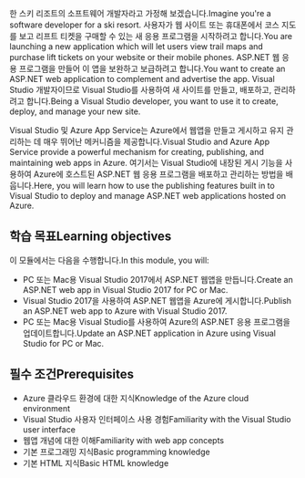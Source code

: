 <span data-ttu-id="fa710-101">한 스키 리조트의 소프트웨어 개발자라고 가정해 보겠습니다.</span><span class="sxs-lookup"><span data-stu-id="fa710-101">Imagine you're a software developer for a ski resort.</span></span> <span data-ttu-id="fa710-102">사용자가 웹 사이트 또는 휴대폰에서 코스 지도를 보고 리프트 티켓을 구매할 수 있는 새 응용 프로그램을 시작하려고 합니다.</span><span class="sxs-lookup"><span data-stu-id="fa710-102">You are launching a new application which will let users view trail maps and purchase lift tickets on your website or their mobile phones.</span></span> <span data-ttu-id="fa710-103">ASP.NET 웹 응용 프로그램을 만들어 이 앱을 보완하고 보급하려고 합니다.</span><span class="sxs-lookup"><span data-stu-id="fa710-103">You want to create an ASP.NET web application to complement and advertise the app.</span></span> <span data-ttu-id="fa710-104">Visual Studio 개발자이므로 Visual Studio를 사용하여 새 사이트를 만들고, 배포하고, 관리하려고 합니다.</span><span class="sxs-lookup"><span data-stu-id="fa710-104">Being a Visual Studio developer, you want to use it to create, deploy, and manage your new site.</span></span>

<span data-ttu-id="fa710-105">Visual Studio 및 Azure App Service는 Azure에서 웹앱을 만들고 게시하고 유지 관리하는 데 매우 뛰어난 메커니즘을 제공합니다.</span><span class="sxs-lookup"><span data-stu-id="fa710-105">Visual Studio and Azure App Service provide a powerful mechanism for creating, publishing, and maintaining web apps in Azure.</span></span> <span data-ttu-id="fa710-106">여기서는 Visual Studio에 내장된 게시 기능을 사용하여 Azure에 호스트된 ASP.NET 웹 응용 프로그램을 배포하고 관리하는 방법을 배웁니다.</span><span class="sxs-lookup"><span data-stu-id="fa710-106">Here, you will learn how to use the publishing features built in to Visual Studio to deploy and manage ASP.NET web applications hosted on Azure.</span></span>

## <a name="learning-objectives"></a><span data-ttu-id="fa710-107">학습 목표</span><span class="sxs-lookup"><span data-stu-id="fa710-107">Learning objectives</span></span>

<span data-ttu-id="fa710-108">이 모듈에서는 다음을 수행합니다.</span><span class="sxs-lookup"><span data-stu-id="fa710-108">In this module, you will:</span></span>

- <span data-ttu-id="fa710-109">PC 또는 Mac용 Visual Studio 2017에서 ASP.NET 웹앱을 만듭니다.</span><span class="sxs-lookup"><span data-stu-id="fa710-109">Create an ASP.NET web app in Visual Studio 2017 for PC or Mac.</span></span>
- <span data-ttu-id="fa710-110">Visual Studio 2017을 사용하여 ASP.NET 웹앱을 Azure에 게시합니다.</span><span class="sxs-lookup"><span data-stu-id="fa710-110">Publish an ASP.NET web app to Azure with Visual Studio 2017.</span></span>
- <span data-ttu-id="fa710-111">PC 또는 Mac용 Visual Studio를 사용하여 Azure의 ASP.NET 응용 프로그램을 업데이트합니다.</span><span class="sxs-lookup"><span data-stu-id="fa710-111">Update an ASP.NET application in Azure using Visual Studio for PC or Mac.</span></span>

## <a name="prerequisites"></a><span data-ttu-id="fa710-112">필수 조건</span><span class="sxs-lookup"><span data-stu-id="fa710-112">Prerequisites</span></span>

- <span data-ttu-id="fa710-113">Azure 클라우드 환경에 대한 지식</span><span class="sxs-lookup"><span data-stu-id="fa710-113">Knowledge of the Azure cloud environment</span></span>
- <span data-ttu-id="fa710-114">Visual Studio 사용자 인터페이스 사용 경험</span><span class="sxs-lookup"><span data-stu-id="fa710-114">Familiarity with the Visual Studio user interface</span></span>
- <span data-ttu-id="fa710-115">웹앱 개념에 대한 이해</span><span class="sxs-lookup"><span data-stu-id="fa710-115">Familiarity with web app concepts</span></span>
- <span data-ttu-id="fa710-116">기본 프로그래밍 지식</span><span class="sxs-lookup"><span data-stu-id="fa710-116">Basic programming knowledge</span></span>
- <span data-ttu-id="fa710-117">기본 HTML 지식</span><span class="sxs-lookup"><span data-stu-id="fa710-117">Basic HTML knowledge</span></span>
